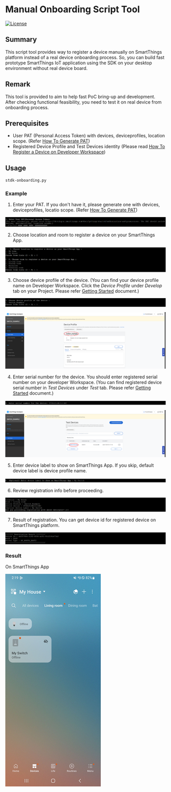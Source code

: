 # Manual Onboarding Script Tool

[![License](https://img.shields.io/badge/licence-Apache%202.0-brightgreen.svg?style=flat)](LICENSE)

## Summary

This script tool provides way to register a device manually on SmartThings platform instead of a real device onboarding process.
So, you can build fast prototype SmartThings IoT application using the SDK on your desktop environment without real device board.

## Remark

This tool is provided to aim to help fast PoC bring-up and development. After checking functional feasibility, you need to test it on real device from onboarding process.

## Prerequisites

* User PAT (Personal Access Token) with devices, deviceprofiles, location scope. (Refer [How To Generate PAT](https://developer.smartthings.com/docs/getting-started/authorization-and-permissions))
* Registered Device Profile and Test Devices identity (Please read [How To Register a Device on Developer Workspace](../../doc/getting_started.md#register-a-device-on-developer-workspace))

## Usage

```sh
stdk-onboarding.py
```

### Example

1. Enter your PAT. If you don't have it, please generate one with devices, deviceprofiles, locatio scope. (Refer [How To Generate PAT](https://developer.smartthings.com/docs/getting-started/authorization-and-permissions))

![enter PAT](./res/manual_onboarding_enter_PAT.png)

2. Choose location and room to register a device on your SmartThings App.

![choose location and room](./res/manual_onboarding_choose_location_room.png)

3. Choose device profile of the device. (You can find your device profile name on Developer Workspace. Click the _Device Profile_ under _Develop_ tab on your Project. Please refer [Getting Started](../../doc/getting_started.md#register-a-device-on-developer-workspace) document.)

![choose device profile](./res/manual_onboarding_choose_device_profile.png)

![device profile on DevWS](./res/DevWS_device_profile.png)

4. Enter serial number for the device. You should enter registered serial number on your developer Workspace. (You can find registered device serial number in _Test Devices_ under _Test_ tab. Please refer [Getting Started](../../doc/getting_started.md#register-a-device-on-developer-workspace) document.)

![enter serial number](./res/manual_onboarding_enter_serial.png)

![serial on DevWS](./res/DevWS_device_serial.png)

5. Enter device label to show on SmartThings App. If you skip, default device label is device profile name.

![enter label](./res/manual_onboarding_enter_label.png)

6. Review registration info before proceeding.

![review info](./res/manual_onboarding_review_register_info.png)

7. Result of registration. You can get device id for registered device on SmartThings platform.

![review info](./res/manual_onboarding_register_result.png)

### Result

On SmartThings App

![sign in](./res/manual_onboarding_result.png)
